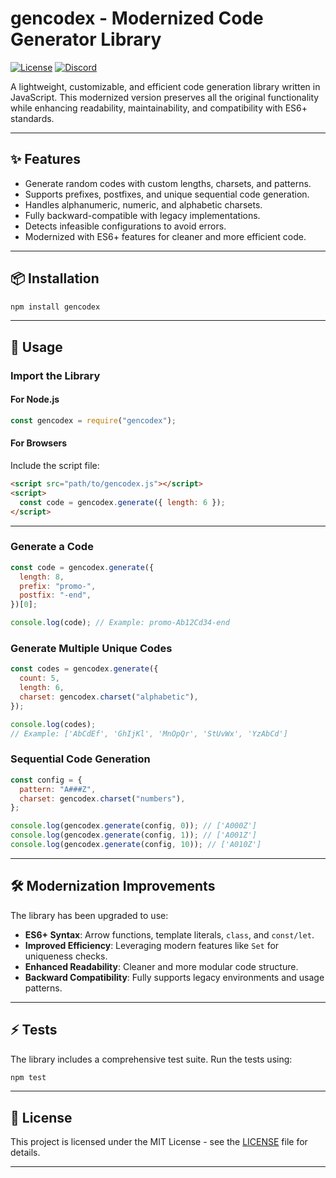 # gencodex - Modernized Code Generator Library

[![License](https://img.shields.io/badge/license-MIT-blue.svg)](LICENSE) [![Discord](https://img.shields.io/discord/1275486972252786730?label=discord)](https://discord.gg/viish)

A lightweight, customizable, and efficient code generation library written in JavaScript. This modernized version preserves all the original functionality while enhancing readability, maintainability, and compatibility with ES6+ standards.

---

## ✨ Features

- Generate random codes with custom lengths, charsets, and patterns.
- Supports prefixes, postfixes, and unique sequential code generation.
- Handles alphanumeric, numeric, and alphabetic charsets.
- Fully backward-compatible with legacy implementations.
- Detects infeasible configurations to avoid errors.
- Modernized with ES6+ features for cleaner and more efficient code.

---

## 📦 Installation

```bash
npm install gencodex
```

---

## 🚀 Usage

### Import the Library

#### For Node.js

```javascript
const gencodex = require("gencodex");
```

#### For Browsers

Include the script file:

```html
<script src="path/to/gencodex.js"></script>
<script>
  const code = gencodex.generate({ length: 6 });
</script>
```

---

### Generate a Code

```javascript
const code = gencodex.generate({
  length: 8,
  prefix: "promo-",
  postfix: "-end",
})[0];

console.log(code); // Example: promo-Ab12Cd34-end
```

### Generate Multiple Unique Codes

```javascript
const codes = gencodex.generate({
  count: 5,
  length: 6,
  charset: gencodex.charset("alphabetic"),
});

console.log(codes);
// Example: ['AbCdEf', 'GhIjKl', 'MnOpQr', 'StUvWx', 'YzAbCd']
```

### Sequential Code Generation

```javascript
const config = {
  pattern: "A###Z",
  charset: gencodex.charset("numbers"),
};

console.log(gencodex.generate(config, 0)); // ['A000Z']
console.log(gencodex.generate(config, 1)); // ['A001Z']
console.log(gencodex.generate(config, 10)); // ['A010Z']
```

---

## 🛠️ Modernization Improvements

The library has been upgraded to use:

- **ES6+ Syntax**: Arrow functions, template literals, `class`, and `const/let`.
- **Improved Efficiency**: Leveraging modern features like `Set` for uniqueness checks.
- **Enhanced Readability**: Cleaner and more modular code structure.
- **Backward Compatibility**: Fully supports legacy environments and usage patterns.

---

## ⚡ Tests

The library includes a comprehensive test suite. Run the tests using:

```bash
npm test
```

---

## 📝 License

This project is licensed under the MIT License - see the [LICENSE](LICENSE) file for details.

---
